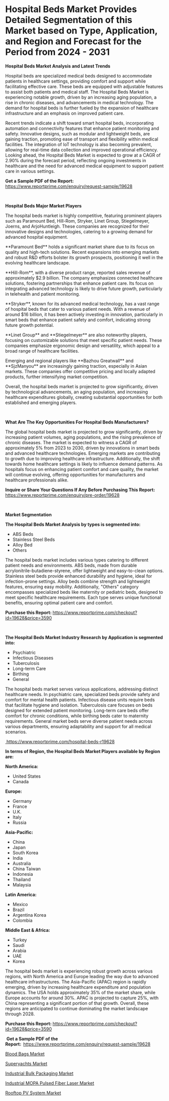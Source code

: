 <p><h1>Hospital Beds Market Provides Detailed Segmentation of this Market based on Type, Application, and Region and Forecast for the Period from 2024 - 2031</h1></p><p><strong>Hospital Beds Market Analysis and Latest Trends</strong></p>
<p><p>Hospital beds are specialized medical beds designed to accommodate patients in healthcare settings, providing comfort and support while facilitating effective care. These beds are equipped with adjustable features to assist both patients and medical staff. The Hospital Beds Market is experiencing notable growth, driven by an increasing aging population, a rise in chronic diseases, and advancements in medical technology. The demand for hospital beds is further fueled by the expansion of healthcare infrastructure and an emphasis on improved patient care.</p><p>Recent trends indicate a shift toward smart hospital beds, incorporating automation and connectivity features that enhance patient monitoring and safety. Innovative designs, such as modular and lightweight beds, are gaining traction, promoting ease of transport and flexibility within medical facilities. The integration of IoT technology is also becoming prevalent, allowing for real-time data collection and improved operational efficiency. Looking ahead, the Hospital Beds Market is expected to grow at a CAGR of 2.90% during the forecast period, reflecting ongoing investments in healthcare and the need for advanced medical equipment to support patient care in various settings.</p></p>
<p><strong>Get a Sample PDF of the Report:&nbsp;</strong> <a href="https://www.reportprime.com/enquiry/request-sample/19628?utm_campaign=1108&utm_medium=2&utm_source=Github&utm_content=ia&utm_term=02122024&utm_id=hospital-beds">https://www.reportprime.com/enquiry/request-sample/19628</a></p>
<p>&nbsp;</p>
<p><strong>Hospital Beds Major Market Players</strong></p>
<p><p>The hospital beds market is highly competitive, featuring prominent players such as Paramount Bed, Hill-Rom, Stryker, Linet Group, Stiegelmeyer, Joerns, and ArjoHuntleigh. These companies are recognized for their innovative designs and technologies, catering to a growing demand for advanced hospital equipment.</p><p>**Paramount Bed** holds a significant market share due to its focus on quality and high-tech solutions. Recent expansions into emerging markets and robust R&D efforts bolster its growth prospects, positioning it well in the evolving healthcare landscape.</p><p>**Hill-Rom**, with a diverse product range, reported sales revenue of approximately $2.9 billion. The company emphasizes connected healthcare solutions, fostering partnerships that enhance patient care. Its focus on integrating advanced technology is likely to drive future growth, particularly in telehealth and patient monitoring.</p><p>**Stryker**, known for its advanced medical technology, has a vast range of hospital beds that cater to various patient needs. With a revenue of around $16 billion, it has been actively investing in innovation, particularly in smart beds that enhance patient safety and comfort, indicating strong future growth potential.</p><p>**Linet Group** and **Stiegelmeyer** are also noteworthy players, focusing on customizable solutions that meet specific patient needs. These companies emphasize ergonomic design and versatility, which appeal to a broad range of healthcare facilities.</p><p>Emerging and regional players like **Bazhou Greatwall** and **SjzManyou** are increasingly gaining traction, especially in Asian markets. These companies offer competitive pricing and locally adapted products, further intensifying market competition.</p><p>Overall, the hospital beds market is projected to grow significantly, driven by technological advancements, an aging population, and increasing healthcare expenditures globally, creating substantial opportunities for both established and emerging players.</p></p>
<p>&nbsp;</p>
<p><strong>What Are The Key Opportunities For Hospital Beds Manufacturers?</strong></p>
<p><p>The global hospital beds market is projected to grow significantly, driven by increasing patient volumes, aging populations, and the rising prevalence of chronic diseases. The market is expected to witness a CAGR of approximately 5% from 2023 to 2030, driven by innovations in smart beds and advanced healthcare technologies. Emerging markets are contributing to growth due to improving healthcare infrastructure. Additionally, the shift towards home healthcare settings is likely to influence demand patterns. As hospitals focus on enhancing patient comfort and care quality, the market will continue evolving, offering opportunities for manufacturers and healthcare professionals alike.</p></p>
<p><strong>Inquire or Share Your Questions If Any Before Purchasing This Report:</strong> <a href="https://www.reportprime.com/enquiry/pre-order/19628?utm_campaign=1108&utm_medium=2&utm_source=Github&utm_content=ia&utm_term=02122024&utm_id=hospital-beds">https://www.reportprime.com/enquiry/pre-order/19628</a></p>
<p>&nbsp;</p>
<p><strong>Market Segmentation</strong></p>
<p><strong>The Hospital Beds Market Analysis by types is segmented into:</strong></p>
<p><ul><li>ABS Beds</li><li>Stainless Steel Beds</li><li>Alloy Bed</li><li>Others</li></ul></p>
<p><p>The hospital beds market includes various types catering to different patient needs and environments. ABS beds, made from durable acrylonitrile-butadiene-styrene, offer lightweight and easy-to-clean options. Stainless steel beds provide enhanced durability and hygiene, ideal for infection-prone settings. Alloy beds combine strength and lightweight features, ensuring easy mobility. Additionally, "Others" category encompasses specialized beds like maternity or pediatric beds, designed to meet specific healthcare requirements. Each type serves unique functional benefits, ensuring optimal patient care and comfort.</p></p>
<p><strong>Purchase this Report:&nbsp;</strong><a href="https://www.reportprime.com/checkout?id=19628&price=3590&utm_campaign=1108&utm_medium=2&utm_source=Github&utm_content=ia&utm_term=02122024&utm_id=hospital-beds">https://www.reportprime.com/checkout?id=19628&price=3590</a></p>
<p>&nbsp;</p>
<p><strong>The Hospital Beds Market Industry Research by Application is segmented into:</strong></p>
<p><ul><li>Psychiatric</li><li>Infectious Diseases</li><li>Tuberculosis</li><li>Long-term Care</li><li>Birthing</li><li>General</li></ul></p>
<p><p>The hospital beds market serves various applications, addressing distinct healthcare needs. In psychiatric care, specialized beds provide safety and comfort for mental health patients. Infectious disease units require beds that facilitate hygiene and isolation. Tuberculosis care focuses on beds designed for extended patient monitoring. Long-term care beds offer comfort for chronic conditions, while birthing beds cater to maternity requirements. General market beds serve diverse patient needs across various departments, ensuring adaptability and support for all medical scenarios.</p></p>
<p><a href="https://www.reportprime.com/hospital-beds-r19628?utm_campaign=1108&utm_medium=2&utm_source=Github&utm_content=ia&utm_term=02122024&utm_id=hospital-beds">&nbsp;https://www.reportprime.com/hospital-beds-r19628</a></p>
<p><strong>In terms of Region, the Hospital Beds Market Players available by Region are:</strong></p>
<p>
    <p> <strong> North America: </strong>
        <ul>
            <li>United States</li>
            <li>Canada</li>
        </ul>
        </p> 
    <p> <strong> Europe: </strong>
        <ul>
            <li>Germany</li>
            <li>France</li>
            <li>U.K.</li>
            <li>Italy</li>
            <li>Russia</li>
        </ul>
        </p> 
    <p> <strong> Asia-Pacific: </strong>
        <ul>
            <li>China</li>
            <li>Japan</li>
            <li>South Korea</li>
            <li>India</li>
            <li>Australia</li>
            <li>China Taiwan</li>
            <li>Indonesia</li>
            <li>Thailand</li>
            <li>Malaysia</li>
        </ul>
        </p> 
    <p> <strong> Latin America: </strong>
        <ul>
            <li>Mexico</li>
            <li>Brazil</li>
            <li>Argentina Korea</li>
            <li>Colombia</li>
        </ul>
        </p> 
    <p> <strong> Middle East & Africa: </strong>
        <ul>
            <li>Turkey</li>
            <li>Saudi</li>
            <li>Arabia</li>
            <li>UAE</li>
            <li>Korea</li>
        </ul>
    </p>
    </p>
<p><p>The hospital beds market is experiencing robust growth across various regions, with North America and Europe leading the way due to advanced healthcare infrastructures. The Asia-Pacific (APAC) region is rapidly emerging, driven by increasing healthcare expenditure and population dynamics. The USA holds approximately 35% of the market share, while Europe accounts for around 30%. APAC is projected to capture 25%, with China representing a significant portion of that growth. Overall, these regions are anticipated to continue dominating the market landscape through 2028.</p></p>
<p><strong>Purchase this Report: </strong><a href="https://www.reportprime.com/checkout?id=19628&price=3590&utm_campaign=1108&utm_medium=2&utm_source=Github&utm_content=ia&utm_term=02122024&utm_id=hospital-beds">https://www.reportprime.com/checkout?id=19628&price=3590</a></p>
<p>&nbsp;<strong>Get a Sample PDF of the Report:&nbsp;&nbsp;</strong><a href="https://www.reportprime.com/enquiry/request-sample/19628?utm_campaign=1108&utm_medium=2&utm_source=Github&utm_content=ia&utm_term=02122024&utm_id=hospital-beds">https://www.reportprime.com/enquiry/request-sample/19628</a></p>
<p><strong></strong></p>
<p><p><a href="https://github.com/CliffMedina6/Market-Research-Report-List-7/blob/main/blood-bags-market.md?utm_campaign=1108&utm_medium=2&utm_source=Github&utm_content=ia&utm_term=02122024&utm_id=hospital-beds">Blood Bags Market</a></p><p><a href="https://www.linkedin.com/pulse/superyachts-market-growth-study-examines-trajectory-projected-okmqe?utm_campaign=1108&utm_medium=2&utm_source=Github&utm_content=ia&utm_term=02122024&utm_id=hospital-beds">Superyachts Market</a></p><p><a href="https://www.linkedin.com/pulse/industrial-bulk-packaging-market-insights-include-historical-psrse?utm_campaign=1108&utm_medium=2&utm_source=Github&utm_content=ia&utm_term=02122024&utm_id=hospital-beds">Industrial Bulk Packaging Market</a></p><p><a href="https://issuu.com/reportprime-2/docs/industrial-mopa-pulsed-fiber-laser-market-size-203?utm_campaign=1108&utm_medium=2&utm_source=Github&utm_content=ia&utm_term=02122024&utm_id=hospital-beds">Industrial MOPA Pulsed Fiber Laser Market</a></p><p><a href="https://issuu.com/reportprime-2/docs/rooftop-pv-system-market-size-2030.pptx?utm_campaign=1108&utm_medium=2&utm_source=Github&utm_content=ia&utm_term=02122024&utm_id=hospital-beds">Rooftop PV System Market</a></p></p>